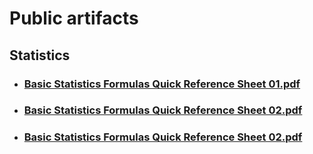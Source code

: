 # Public artifacts

## Statistics
- ### [Basic Statistics Formulas Quick Reference Sheet 01.pdf](https://github.com/blandco/artifacts/blob/15c7e6eb801feafb6274b0600020547bdd15dae4/Basic%20Statistics%20Formulas%20Quick%20Reference%20Sheet%2001.pdf)

- ### [Basic Statistics Formulas Quick Reference Sheet 02.pdf](https://github.com/blandco/artifacts/blob/ec39a2c72457f858072119fd3545d33bb1436d40/Basic%20Statistics%20Formulas%20Quick%20Reference%20Sheet%2002.pdf)

- ### [Basic Statistics Formulas Quick Reference Sheet 02.pdf](https://github.com/blandco/artifacts/blob/686a89cdb9084618eb90917e1a59a2cbaacaae5d/Basic%20Statistics%20Formulas%20Quick%20Reference%20Sheet%2003.pdf)